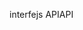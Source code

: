 <span data-ttu-id="9f14b-101">interfejs API</span><span class="sxs-lookup"><span data-stu-id="9f14b-101">API</span></span>